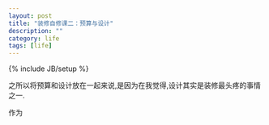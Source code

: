 ```yaml
---
layout: post
title: "装修自修课二：预算与设计"
description: ""
category: life
tags: [life]
---
```

{% include JB/setup %}


之所以将预算和设计放在一起来说,是因为在我觉得,设计其实是装修最头疼的事情之一.

作为
     